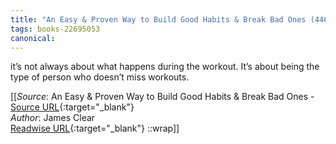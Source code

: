 ```yaml
---
title: "An Easy & Proven Way to Build Good Habits & Break Bad Ones (446271376)"
tags: books-22695053
canonical: 
---
```


it’s not always about what happens during the workout. It’s about being the type of person who doesn’t miss workouts.


[[_Source_: An Easy & Proven Way to Build Good Habits & Break Bad Ones - [Source URL](){:target="_blank"}<br>
_Author_: James Clear<br>
[Readwise URL](https://readwise.io/open/446271376){:target="_blank"}
::wrap]]